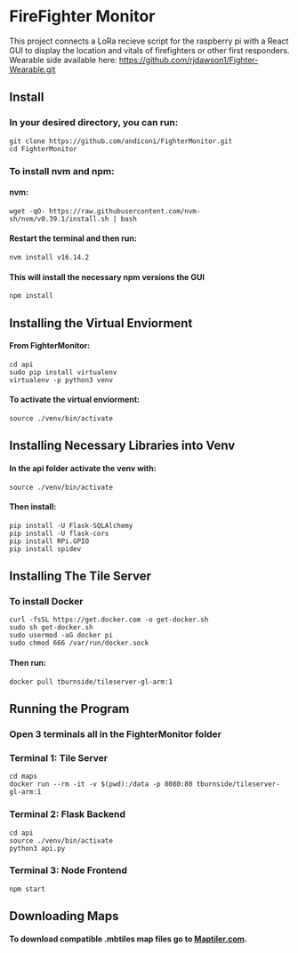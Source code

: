 # FireFighter Monitor

This project connects a LoRa recieve script for the raspberry pi with a React GUI to display the location and vitals of firefighters or other first responders.
Wearable side available here: https://github.com/rjdawson1/Fighter-Wearable.git
## Install

### In your desired directory, you can run:
```
git clone https://github.com/andiconi/FighterMonitor.git
cd FighterMonitor
```

### To install nvm and npm:
#### nvm: 
```
wget -qO- https://raw.githubusercontent.com/nvm-sh/nvm/v0.39.1/install.sh | bash
```
#### Restart the terminal and then run:
```
nvm install v16.14.2
```
#### This will install the necessary npm versions the GUI
```
npm install
```

## Installing the Virtual Enviorment

#### From FighterMonitor:
```
cd api
sudo pip install virtualenv
virtualenv -p python3 venv
```
#### To activate the virtual enviorment:
```
source ./venv/bin/activate
```

## Installing Necessary Libraries into Venv
#### In the api folder activate the venv with:
```
source ./venv/bin/activate
```
#### Then install:
```
pip install -U Flask-SQLAlchemy
pip install -U flask-cors
pip install RPi.GPIO
pip install spidev
```

## Installing The Tile Server

### To install Docker
```
curl -fsSL https://get.docker.com -o get-docker.sh
sudo sh get-docker.sh
sudo usermod -aG docker pi
sudo chmod 666 /var/run/docker.sock
```

#### Then run:
```
docker pull tburnside/tileserver-gl-arm:1
```

## Running the Program
### Open 3 terminals all in the FighterMonitor folder

### Terminal 1: Tile Server
```
cd maps
docker run --rm -it -v $(pwd):/data -p 8080:80 tburnside/tileserver-gl-arm:1
```

### Terminal 2: Flask Backend

```
cd api
source ./venv/bin/activate
python3 api.py
```

### Terminal 3: Node Frontend
```
npm start
```

## Downloading Maps

#### To download compatible .mbtiles map files go to  [Maptiler.com](https://data.maptiler.com/downloads/planet/?_gl=1*de7grq*_ga*MTE0MTQ5MjAyNC4xNjUwNjY4Njkz*_ga_K4SXYBF4HT*MTY1MDY2ODY5Mi4xLjEuMTY1MDY2ODcwNC40OA..&_ga=2.156400568.2051668258.1650668693-1141492024.1650668693).
